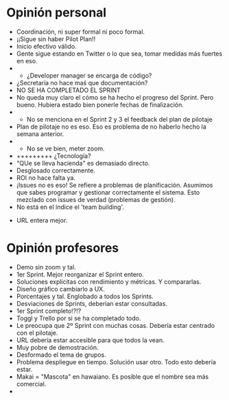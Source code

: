 # Opinión personal
* Coordinación, ni super formal ni poco formal.
* ¡¡Sigue sin haber Pilot Plan!!
* Inicio efectivo válido.
* Gente sigue estando en Twitter o lo que sea, tomar medidas más fuertes en eso.
* + ¿Developer manager se encarga de código?
* ¿Secretaría no hace maś que documentación?
* NO SE HA COMPLETADO EL SPRINT
* No queda muy claro el cómo se ha hecho el progreso del Sprint. Pero bueno. Hubiera estado bien ponerle fechas de finalización.
* + No se menciona en el Sprint 2 y 3 el feedback del plan de pilotaje
* Plan de pilotaje no es eso. Eso es problema de no haberlo hecho la semana anterior.
* + No se ve bien, meter zoom.
* +++++++++ ¿Tecnología?
* "QUe se lleva hacienda" es demasiado directo.
* Desglosado correctamente.
* ROI no hace falta ya.
* ¡Issues no es eso! Se refiere a problemas de planificación. Asumimos que sabes programar y gestionar correctamente el sistema. Esto mezclado con issues de verdad (problemas de gestión).
* No está en el índice el 'team building'.
+ URL entera mejor.

# Opinión profesores
* Demo sin zoom y tal.
* 1er Sprint. Mejor reorganizar el Sprint entero.
* Soluciones explicitas con rendimiento y métricas. Y compararlas.
* Diseño gráfico cambiarlo a UX.
* Porcentajes y tal. Englobado a todos los Sprints.
* Desviaciones de Sprints, deberían estar consultadas.
* 1er Sprint completo!?!?
* Toggl y Trello por si se ha completado todo.
* Le preocupa que 2º Sprint con muchas cosas. Debería estar centrado con el pilotaje.
* URL debería estar accesible para que todos la vean.
* Muy pobre de demostración.
* Desformado el tema de grupos.
* Problema despliegue en tiempo. Solución usar otro. Todo esto debería estar.
* Makai = "Mascota" en hawaiano. Es posible que el nombre sea más comercial.
* 